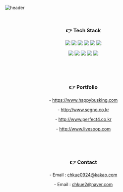 ![header](https://capsule-render.vercel.app/api?type=slice&color=c0eb75&height=150&section=header&text=Hangyu%20Choi&fontSize=90)


</br><h3 align="center">:point_right: Tech Stack</h3>

<p align="center">
  <img src="https://img.shields.io/badge/HTML5-E34F26?style=flat-square&logo=HTML5&logoColor=white"/>
  <img src="https://img.shields.io/badge/CSS3-1572B6?style=flat-square&logo=CSS3&logoColor=white"/>
  <img src="https://img.shields.io/badge/Sass-CC6699?style=flat-square&logo=Sass&logoColor=white"/>
  <img src="https://img.shields.io/badge/JavaScript-F7DF1E?style=flat-square&logo=JavaScript&logoColor=black"/>
  <img src="https://img.shields.io/badge/JQuery-0769AD?style=flat-square&logo=JQuery&logoColor=white"/>
  <img src="https://img.shields.io/badge/React-61DAFB?style=flat-square&logo=React&logoColor=black"/>
</p>
<p align="center">
  <img src="https://img.shields.io/badge/Spring-6DB33F?style=flat-square&logo=Spring&logoColor=white"/>
  <img src="https://img.shields.io/badge/Java-007396?style=flat-square&logo=Java&logoColor=white"/>
  <img src="https://img.shields.io/badge/MySQL-4479A1?style=flat-square&logo=MySQL&logoColor=white"/>
  <img src="https://img.shields.io/badge/Oracle-F80000?style=flat-square&logo=Oracle&logoColor=white"/>
  <img src="https://img.shields.io/badge/Apache Cordova-E8E8E8?style=flat-square&logo=Apache&nbsp;Cordova&logoColor=white"/>
</p>

</br></br></br><h3 align="center">:point_right: Portfolio</h3>

<p align="center">- <a href="http://www.happybusking.com">https://www.happybusking.com</a></p>
<p align="center">- <a href="http://www.segno.co.kr">http://www.segno.co.kr</a></p>
<p align="center">- <a href="http://www.perfect4.co.kr">http://www.perfect4.co.kr</a></p>
<p align="center">- <a href="http://www.livesoop.com">http://www.livesoop.com</a></p>

</br></br></br><h3 align="center">:point_right: Contact</h3>

<p align="center">- Email : <a href="mailto:chkue0924@kakao.com">chkue0924@kakao.com<a/></p>
<p align="center">- Email : <a href="mailto:chkue2@naver.com">chkue2@naver.com<a/></p>
